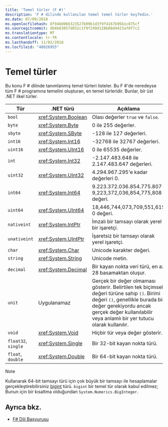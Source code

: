 ```yaml
---
title: 'Temel türler (F #)'
description: 'F # dilinde kullanılan temel temel türler keşfedin.'
ms.date: 07/09/2018
ms.openlocfilehash: 8f948d066323527b09b1d3f9f4167b95b1c875cf
ms.sourcegitcommit: db8b83057d052c1f9f249d128b08d4423af0f7c2
ms.translationtype: MT
ms.contentlocale: tr-TR
ms.lasthandoff: 11/02/2018
ms.locfileid: "48026955"
---
```

# <a name="basic-types"></a>Temel türler

Bu konu F # dilinde tanımlanmış temel türleri listeler. Bu F #'de neredeyse tüm F # programına temelini oluşturan, en temel türleridir. Bunlar, bir üst .NET ilkel türler.

|Tür|.NET türü|Açıklama|
|----|---------|-----------|
|`bool`|<xref:System.Boolean>|Olası değerler `true` ve `false`.|
|`byte`|<xref:System.Byte>|0 ile 255 değerler.|
|`sbyte`|<xref:System.SByte>|-128 ile 127 değerleri.|
|`int16`|<xref:System.Int16>|-32768 ile 32767 değerleri.|
|`uint16`|<xref:System.UInt16>|0 ile 65535 değerler.|
|`int`|<xref:System.Int32>|-2.147.483.648 ile 2.147.483.647 değerleri.|
|`uint32`|<xref:System.UInt32>|4.294.967.295'e kadar değerleri 0.|
|`int64`|<xref:System.Int64>|9.223.372.036.854.775.807-9,223,372,036,854,775,808 değeri.|
|`uint64`|<xref:System.UInt64>|18,446,744,073,709,551,615 0 değeri.|
|`nativeint`|<xref:System.IntPtr>|İmzalı bir tamsayı olarak yerel bir işaretçi.|
|`unativeint`|<xref:System.UIntPtr>|İşaretsiz bir tamsayı olarak yerel işaretçi.|
|`char`|<xref:System.Char>|Unicode karakter değeri.|
|`string`|<xref:System.String>|Unicode metin.|
|`decimal`|<xref:System.Decimal>|Bir kayan nokta veri türü, en az 28 basamaktan oluşur.|
|`unit`|Uygulanamaz|Gerçek bir değer olmaması gösterir. Belirtilen tek biçimsel değeri türüne sahip `()`. Birimi değeri `()`, genellikle burada bir değer gerekiyordu ancak gerçek değer kullanılabilir veya anlamlı bir yer tutucu olarak kullanılır.|
|`void`|<xref:System.Void>|Hiçbir tür veya değer gösterir.|
|`float32`, `single`|<xref:System.Single>|Bir 32-bit kayan nokta türü.|
|`float`, `double`|<xref:System.Double>|Bir 64-bit kayan nokta türü.|

>[!NOTE]
Kullanarak 64-bit tamsayı türü için çok büyük bir tamsayı ile hesaplamalar gerçekleştirebilirsiniz [bigint](https://msdn.microsoft.com/library/dc8be18d-4042-46c4-b136-2f21a84f6efa) türü. `bigint` bir temel tür olarak kabul edilmez; Bunun için bir kısaltma olduğundan `System.Numerics.BigInteger`.

## <a name="see-also"></a>Ayrıca bkz.

- [F# Dili Başvurusu](index.md)
